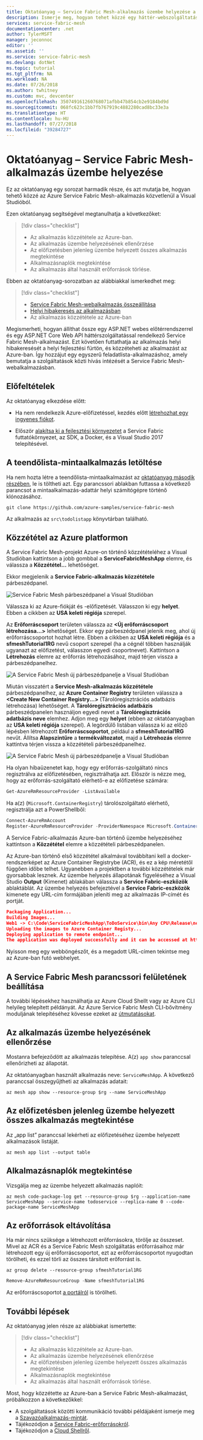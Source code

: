 ```yaml
---
title: Oktatóanyag – Service Fabric Mesh-alkalmazás üzembe helyezése a Service Fabric Mesh szolgáltatásban | Microsoft Docs
description: Ismerje meg, hogyan tehet közzé egy háttér-webszolgáltatással kommunikáló ASP.NET Core webhelyet tartalmazó Azure Service Mesh-alkalmazást.
services: service-fabric-mesh
documentationcenter: .net
author: TylerMSFT
manager: jeconnoc
editor: ''
ms.assetid: ''
ms.service: service-fabric-mesh
ms.devlang: dotNet
ms.topic: tutorial
ms.tgt_pltfrm: NA
ms.workload: NA
ms.date: 07/26/2018
ms.author: twhitney
ms.custom: mvc, devcenter
ms.openlocfilehash: 350749161260768071afbb47b854cb2e9184bd9d
ms.sourcegitcommit: 068fc623c1bb7fb767919c4882280cad8bc33e3a
ms.translationtype: HT
ms.contentlocale: hu-HU
ms.lasthandoff: 07/27/2018
ms.locfileid: "39284727"
---
```

# <a name="tutorial-deploy-a-service-fabric-mesh-web-application"></a>Oktatóanyag – Service Fabric Mesh-alkalmazás üzembe helyezése

Ez az oktatóanyag egy sorozat harmadik része, és azt mutatja be, hogyan tehető közzé az Azure Service Fabric Mesh-alkalmazás közvetlenül a Visual Studióból.

Ezen oktatóanyag segítségével megtanulhatja a következőket:
> [!div class="checklist"]
> * Az alkalmazás közzététele az Azure-ban.
> * Az alkalmazás üzembe helyezésének ellenőrzése
> * Az előfizetésben jelenleg üzembe helyezett összes alkalmazás megtekintése
> * Alkalmazásnaplók megtekintése
> * Az alkalmazás által használt erőforrások törlése.

Ebben az oktatóanyag-sorozatban az alábbiakkal ismerkedhet meg:
> [!div class="checklist"]
> * [Service Fabric Mesh-webalkalmazás összeállítása](service-fabric-mesh-tutorial-create-dotnetcore.md)
> * [Helyi hibakeresés az alkalmazásban](service-fabric-mesh-tutorial-debug-service-fabric-mesh-app.md)
> * Az alkalmazás közzététele az Azure-ban

Megismerheti, hogyan állíthat össze egy ASP.NET webes előtérrendszerrel és egy ASP.NET Core Web API háttérszolgáltatással rendelkező Service Fabric Mesh-alkalmazást. Ezt követően futtathatja az alkalmazás helyi hibakeresését a helyi fejlesztési fürtön, és közzéteheti az alkalmazást az Azure-ban. Így hozzájut egy egyszerű feladatlista-alkalmazáshoz, amely bemutatja a szolgáltatások közti hívás intézését a Service Fabric Mesh-webalkalmazásban.

## <a name="prerequisites"></a>Előfeltételek

Az oktatóanyag elkezdése előtt:

* Ha nem rendelkezik Azure-előfizetéssel, kezdés előtt [létrehozhat egy ingyenes fiókot](https://azure.microsoft.com/free/?WT.mc_id=A261C142F).

* Először [alakítsa ki a fejlesztési környezetet](service-fabric-mesh-howto-setup-developer-environment-sdk.md) a Service Fabric futtatókörnyezet, az SDK, a Docker, és a Visual Studio 2017 telepítésével.

## <a name="download-the-to-do-sample-application"></a>A teendőlista-mintaalkalmazás letöltése

Ha nem hozta létre a teendőlista-mintaalkalmazást az [oktatóanyag második részében](service-fabric-mesh-tutorial-debug-service-fabric-mesh-app.md), le is töltheti azt. Egy parancssori ablakban futtassa a következő parancsot a mintaalkalmazás-adattár helyi számítógépre történő klónozásához.

```
git clone https://github.com/azure-samples/service-fabric-mesh
```

Az alkalmazás az `src\todolistapp` könyvtárban található.

## <a name="publish-to-azure"></a>Közzététel az Azure platformon

A Service Fabric Mesh-projekt Azure-on történő közzétételéhez a Visual Studióban kattintson a jobb gombbal a **ServiceFabricMeshApp** elemre, és válassza a **Közzététel...** lehetőséget.

Ekkor megjelenik a **Service Fabric-alkalmazás közzététele** párbeszédpanel.

![Service Fabric Mesh párbeszédpanel a Visual Studióban](./media/service-fabric-mesh-tutorial-deploy-dotnetcore/visual-studio-publish-dialog.png)

Válassza ki az Azure-fiókját és -előfizetését. Válasszon ki egy **helyet**. Ebben a cikkben az **USA keleti régiója** szerepel.

Az **Erőforráscsoport** területen válassza az **\<Új erőforráscsoport létrehozása...>** lehetőséget. Ekkor egy párbeszédpanel jelenik meg, ahol új erőforráscsoportot hozhat létre. Ebben a cikkben az **USA keleti régiója** és a **sfmeshTutorial1RG** nevű csoport szerepel (ha a cégnél többen használják ugyanazt az előfizetést, válasszon egyedi csoportnevet).  Kattintson a **Létrehozás** elemre az erőforrás létrehozásához, majd térjen vissza a párbeszédpanelhez.

![A Service Fabric Mesh új párbeszédpanelje a Visual Studióban](./media/service-fabric-mesh-tutorial-deploy-dotnetcore/visual-studio-publish-new-resource-group-dialog.png)

Miután visszatért a **Service Mesh-alkalmazás közzététele** párbeszédpanelhez, az **Azure Container Registry** területen válassza a **\<Create New Container Registry...>** (Tárolóregisztrációs adatbázis létrehozása) lehetőséget. A **Tárolóregisztrációs adatbázis** párbeszédpanelen használjon egyedi nevet a **Tárolóregisztrációs adatbázis neve** elemhez. Adjon meg egy **helyet** (ebben az oktatóanyagban az **USA keleti régiója** szerepel). A legördülő listában válassza ki az előző lépésben létrehozott **Erőforráscsoportot**, például a **sfmeshTutorial1RG** nevűt. Állítsa **Alapszintűre** a **termékváltozatot**, majd a **Létrehozás** elemre kattintva térjen vissza a közzétételi párbeszédpanelhez.

![A Service Fabric Mesh új párbeszédpanelje a Visual Studióban](./media/service-fabric-mesh-tutorial-deploy-dotnetcore/visual-studio-publish-new-container-registry-dialog.png)

Ha olyan hibaüzenetet kap, hogy egy erőforrás-szolgáltató nincs regisztrálva az előfizetésében, regisztrálhatja azt. Először is nézze meg, hogy az erőforrás-szolgáltató elérhető-e az előfizetése számára:

```Powershell
Get-AzureRmResourceProvider -ListAvailable
```

Ha a(z) (`Microsoft.ContainerRegistry`) tárolószolgáltató elérhető, regisztrálja azt a PowerShellből:

```Powershell
Connect-AzureRmAccount
Register-AzureRmResourceProvider -ProviderNamespace Microsoft.ContainerRegistry
```

A Service Fabric-alkalmazás Azure-ban történő üzembe helyezéséhez kattintson a **Közzététel** elemre a közzétételi párbeszédpanelen.

Az Azure-ban történő első közzététel alkalmával továbbítani kell a docker-rendszerképet az Azure Container Registrybe (ACR), és ez a kép méretétől függően időbe telhet. Ugyanebben a projektben a további közzétételek már gyorsabbak lesznek. Az üzembe helyezés állapotának figyeléséhez a Visual Studio **Output** (Kimenet) ablakában válassza a **Service Fabric-eszközök** ablaktáblát. Az üzembe helyezés befejeztével a **Service Fabric-eszközök** kimenete egy URL-cím formájában jeleníti meg az alkalmazás IP-címét és portját.

```json
Packaging Application...
Building Images...
Web1 -> C:\Code\ServiceFabricMeshApp\ToDoService\bin\Any CPU\Release\netcoreapp2.0\ToDoService.dll
Uploading the images to Azure Container Registy...
Deploying application to remote endpoint...
The application was deployed successfully and it can be accessed at http://10.000.38.000:20000.
```

Nyisson meg egy webböngészőt, és a megadott URL-címen tekintse meg az Azure-ban futó webhelyet.

## <a name="set-up-service-fabric-mesh-cli"></a>A Service Fabric Mesh parancssori felületének beállítása 
A további lépésekhez használhatja az Azure Cloud Shellt vagy az Azure CLI helyileg telepített példányát. Az Azure Service Fabric Mesh CLI-bővítmény moduljának telepítéséhez kövesse ezeket az [útmutatásokat](service-fabric-mesh-howto-setup-cli.md).


## <a name="check-application-deployment-status"></a>Az alkalmazás üzembe helyezésének ellenőrzése

Mostanra befejeződött az alkalmazás telepítése. A(z) `app show` paranccsal ellenőrizheti az állapotát. 

Az oktatóanyagban használt alkalmazás neve: `ServiceMeshApp`. A következő paranccsal összegyűjtheti az alkalmazás adatait:

```azurecli-interactive
az mesh app show --resource-group $rg --name ServiceMeshApp
```

## <a name="see-all-applications-currently-deployed-to-your-subscription"></a>Az előfizetésben jelenleg üzembe helyezett összes alkalmazás megtekintése

Az „app list” paranccsal lekérheti az előfizetéséhez üzembe helyezett alkalmazások listáját.

```cli
az mesh app list --output table
```

## <a name="see-the-application-logs"></a>Alkalmazásnaplók megtekintése

Vizsgálja meg az üzembe helyezett alkalmazás naplóit:

```azurecli-interactive
az mesh code-package-log get --resource-group $rg --application-name ServiceMeshApp --service-name todoservice --replica-name 0 --code-package-name ServiceMeshApp
```

## <a name="clean-up-resources"></a>Az erőforrások eltávolítása

Ha már nincs szüksége a létrehozott erőforrásokra, törölje az összeset. Mivel az ACR és a Service Fabric Mesh szolgáltatás erőforrásaihoz már létrehozott egy új erőforráscsoportot, ezt az erőforráscsoportot nyugodtan törölheti, és ezzel törli az összes társított erőforrást is.

```azurecli
az group delete --resource-group sfmeshTutorial1RG
```

```powershell
Remove-AzureRmResourceGroup -Name sfmeshTutorial1RG
```

Az erőforráscsoportot [a portálról](../azure-resource-manager/resource-group-portal.md#delete-resource-group-or-resources) is törölheti. 

## <a name="next-steps"></a>További lépések

Az oktatóanyag jelen része az alábbiakat ismertette:
> [!div class="checklist"]
> * Az alkalmazás közzététele az Azure-ban.
> * Az alkalmazás üzembe helyezésének ellenőrzése
> * Az előfizetésben jelenleg üzembe helyezett összes alkalmazás megtekintése
> * Alkalmazásnaplók megtekintése
> * Az alkalmazás által használt erőforrások törlése.

Most, hogy közzétette az Azure-ban a Service Fabric Mesh-alkalmazást, próbálkozzon a következőkkel:

* A szolgáltatások közötti kommunikáció további példájaként ismerje meg a [Szavazóalkalmazás-mintát](https://github.com/Azure-Samples/service-fabric-mesh/tree/master/src/votingapp).
* Tájékozódjon a [Service Fabric-erőforrásokról](service-fabric-mesh-service-fabric-resources.md).
* Tájékozódjon a [Cloud Shellről](https://docs.microsoft.com/azure/cloud-shell/overview).

[azure-cli-install]: https://docs.microsoft.com/cli/azure/install-azure-cli?view=azure-cli-latest